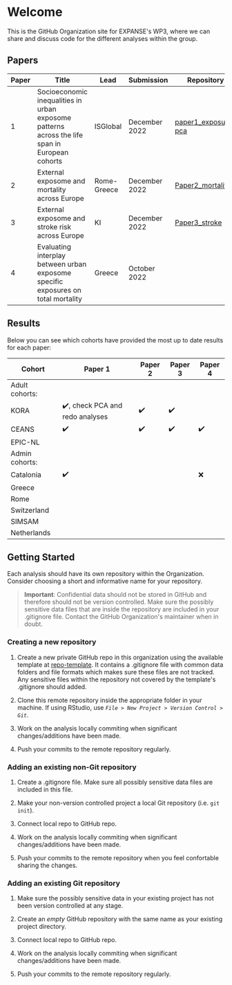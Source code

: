 # Welcome

This is the GitHub Organization site for EXPANSE's WP3, where we can share and discuss code for the different analyses within the group.

## Papers

| Paper | Title                                                                                          | Lead        | Submission    | Repository                                                   |
|-------|------------------------------------------------------------------------------------------------|-------------|---------------|--------------------------------------------------------------|
| 1     | Socioeconomic inequalities in urban exposome patterns across the life span in European cohorts | ISGlobal    | December 2022 | [paper1_exposure-pca](https://github.com/expanse-wp-3/paper1_exosure-pca) |
| 2     | External exposome and mortality across Europe                                                  | Rome-Greece | December 2022 | [Paper2_mortality](https://github.com/expanse-wp-3/paper2_mortality) |
| 3     | External exposome and stroke risk across Europe                                                | KI          | December 2022 | [Paper3_stroke](https://github.com/expanse-wp-3/paper3_stroke) |
| 4     | Evaluating interplay between urban exposome specific exposures on total mortality              | Greece      | October  2022 |                                                              |

## Results

Below you can see which cohorts have provided the most up to date results for each paper:

| Cohort      | Paper 1            | Paper 2 | Paper 3 | Paper 4             |
|-------------|--------------------|---------|---------|---------------------|
| Adult cohorts:                                                             |
| KORA        | :heavy_check_mark:, check PCA and redo analyses | :heavy_check_mark:        | :heavy_check_mark:        |                     |
| CEANS       | :heavy_check_mark: | :heavy_check_mark:        | :heavy_check_mark:        | :heavy_check_mark:  |
| EPIC-NL     |                    |         |         |                     |
| Admin cohorts:                                                             |
| Catalonia   | :heavy_check_mark: |         |         | :x:                 |
| Greece      |                    |         |         |                     |
| Rome        |                    |         |         |                     |
| Switzerland |                    |         |         |                     |
| SIMSAM      |                    |         |         |                     |
| Netherlands |                    |         |         |                     |


## Getting Started

Each analysis should have its own repository within the Organization. Consider choosing a short and informative name for your repository.

>**Important**: Confidential data should not be stored in GitHub and therefore should not be version controlled. Make sure the possibly sensitive data files that are inside the repository are included in your .gitignore file. Contact the GitHub Organization's maintainer when in doubt.

### Creating a new repository

1. Create a new private GitHub repo in this organization using the available template at [repo-template](https://github.com/expanse-wp-3/repo-template). It contains a .gitignore file with common data folders and file formats which makes sure these files are not tracked. Any sensitive files within the repository not covered by the template's .gitignore should added.

2. Clone this remote repository inside the appropriate folder in your machine. If using RStudio, use *`File > New Project > Version Control > Git`*.

3. Work on the analysis locally commiting when significant changes/additions have been made.

4. Push your commits to the remote repository regularly.

### Adding an existing non-Git repository

1. Create a .gitignore file. Make sure all possibly sensitive data files are included in this file.

2. Make your non-version controlled project a local Git repository (i.e. `git init`).

3. Connect local repo to GitHub repo.

4. Work on the analysis locally commiting when significant changes/additions have been made.

5. Push your commits to the remote repository when you feel confortable sharing the changes.

### Adding an existing Git repository

1. Make sure the possibly sensitive data in your existing project has not been version controlled at any stage.

2. Create an *empty* GitHub repository with the same name as your existing project directory.

3. Connect local repo to GitHub repo.

4. Work on the analysis locally commiting when significant changes/additions have been made.

5. Push your commits to the remote repository regularly.
